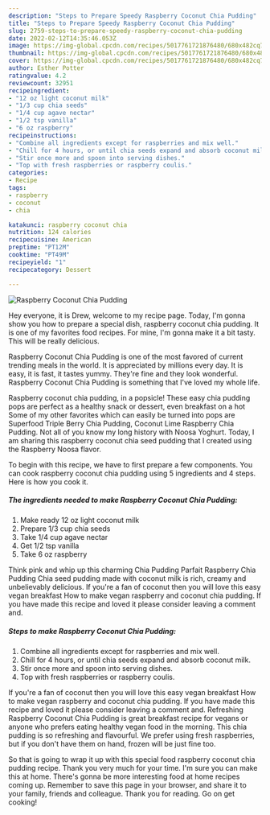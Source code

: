 ```yaml
---
description: "Steps to Prepare Speedy Raspberry Coconut Chia Pudding"
title: "Steps to Prepare Speedy Raspberry Coconut Chia Pudding"
slug: 2759-steps-to-prepare-speedy-raspberry-coconut-chia-pudding
date: 2022-02-12T14:35:46.053Z
image: https://img-global.cpcdn.com/recipes/5017761721876480/680x482cq70/raspberry-coconut-chia-pudding-recipe-main-photo.jpg
thumbnail: https://img-global.cpcdn.com/recipes/5017761721876480/680x482cq70/raspberry-coconut-chia-pudding-recipe-main-photo.jpg
cover: https://img-global.cpcdn.com/recipes/5017761721876480/680x482cq70/raspberry-coconut-chia-pudding-recipe-main-photo.jpg
author: Esther Potter
ratingvalue: 4.2
reviewcount: 32951
recipeingredient:
- "12 oz light coconut milk"
- "1/3 cup chia seeds"
- "1/4 cup agave nectar"
- "1/2 tsp vanilla"
- "6 oz raspberry"
recipeinstructions:
- "Combine all ingredients except for raspberries and mix well."
- "Chill for 4 hours, or until chia seeds expand and absorb coconut milk."
- "Stir once more and spoon into serving dishes."
- "Top with fresh raspberries or raspberry coulis."
categories:
- Recipe
tags:
- raspberry
- coconut
- chia

katakunci: raspberry coconut chia 
nutrition: 124 calories
recipecuisine: American
preptime: "PT12M"
cooktime: "PT49M"
recipeyield: "1"
recipecategory: Dessert

---
```



![Raspberry Coconut Chia Pudding](https://img-global.cpcdn.com/recipes/5017761721876480/680x482cq70/raspberry-coconut-chia-pudding-recipe-main-photo.jpg)

Hey everyone, it is Drew, welcome to my recipe page. Today, I'm gonna show you how to prepare a special dish, raspberry coconut chia pudding. It is one of my favorites food recipes. For mine, I'm gonna make it a bit tasty. This will be really delicious.

Raspberry Coconut Chia Pudding is one of the most favored of current trending meals in the world. It is appreciated by millions every day. It is easy, it is fast, it tastes yummy. They're fine and they look wonderful. Raspberry Coconut Chia Pudding is something that I've loved my whole life.

Raspberry coconut chia pudding, in a popsicle! These easy chia pudding pops are perfect as a healthy snack or dessert, even breakfast on a hot Some of my other favorites which can easily be turned into pops are Superfood Triple Berry Chia Pudding, Coconut Lime Raspberry Chia Pudding. Not all of you know my long history with Noosa Yoghurt. Today, I am sharing this raspberry coconut chia seed pudding that I created using the Raspberry Noosa flavor.


To begin with this recipe, we have to first prepare a few components. You can cook raspberry coconut chia pudding using 5 ingredients and 4 steps. Here is how you cook it.

<!--inarticleads1-->

##### The ingredients needed to make Raspberry Coconut Chia Pudding:

1. Make ready 12 oz light coconut milk
1. Prepare 1/3 cup chia seeds
1. Take 1/4 cup agave nectar
1. Get 1/2 tsp vanilla
1. Take 6 oz raspberry


Think pink and whip up this charming Chia Pudding Parfait Raspberry Chia Pudding Chia seed pudding made with coconut milk is rich, creamy and unbelievably delicious. If you&#39;re a fan of coconut then you will love this easy vegan breakfast How to make vegan raspberry and coconut chia pudding. If you have made this recipe and loved it please consider leaving a comment and. 

<!--inarticleads2-->

##### Steps to make Raspberry Coconut Chia Pudding:

1. Combine all ingredients except for raspberries and mix well.
1. Chill for 4 hours, or until chia seeds expand and absorb coconut milk.
1. Stir once more and spoon into serving dishes.
1. Top with fresh raspberries or raspberry coulis.


If you&#39;re a fan of coconut then you will love this easy vegan breakfast How to make vegan raspberry and coconut chia pudding. If you have made this recipe and loved it please consider leaving a comment and. Refreshing Raspberry Coconut Chia Pudding is great breakfast recipe for vegans or anyone who prefers eating healthy vegan food in the morning. This chia pudding is so refreshing and flavourful. We prefer using fresh raspberries, but if you don&#39;t have them on hand, frozen will be just fine too. 

So that is going to wrap it up with this special food raspberry coconut chia pudding recipe. Thank you very much for your time. I'm sure you can make this at home. There's gonna be more interesting food at home recipes coming up. Remember to save this page in your browser, and share it to your family, friends and colleague. Thank you for reading. Go on get cooking!
